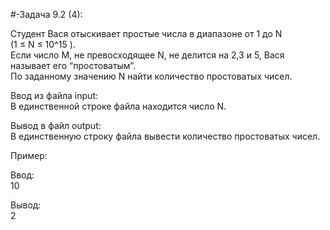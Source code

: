 #-Задача 9.2 (4):  


Студент Вася отыскивает простые числа в диапазоне от 1 до N (1 ≤ N ≤ 10^15 ).  
Если число M, не превосходящее N, не делится на 2,3 и 5, Вася называет его “простоватым”.  
По заданному значению N найти количество простоватых чисел.  


Ввод из файла input:  
В единственной строке файла находится число N.  


Вывод в файл output:  
В единственную строку файла вывести количество простоватых чисел.  


Пример:  


Ввод:  
10  

Вывод:  
2  
